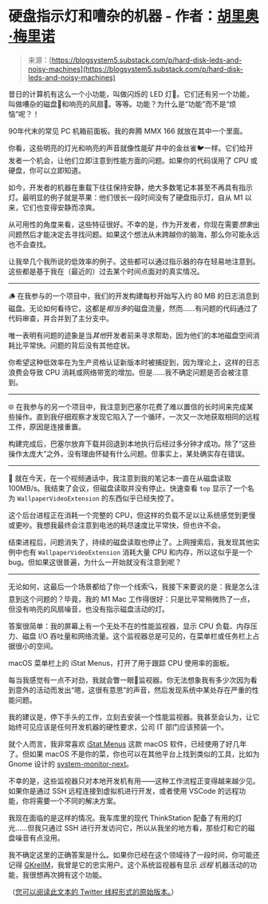 <!--yml

category: 未分类

date: 2024-05-27 14:31:08

-->

# 硬盘指示灯和嘈杂的机器 - 作者：[胡里奥·梅里诺](https://blogsystem5.substack.com/p/hard-disk-leds-and-noisy-machines)

> 来源：[https://blogsystem5.substack.com/p/hard-disk-leds-and-noisy-machines](https://blogsystem5.substack.com/p/hard-disk-leds-and-noisy-machines)

昔日的计算机有这么一个小功能，叫做闪烁的 LED 灯🔆。它们还有另一个功能，叫做嘈杂的磁盘💾和响亮的风扇🪭。等等。功能？为什么是“功能”而不是“烦恼”呢？！

90年代末的常见 PC 机箱前面板。我的奔腾 MMX 166 就放在其中一个里面。

你看，这些明亮的灯光和响亮的声音就像性能矿井中的金丝雀🐦一样。它们给开发者一个机会，让他们立即注意到性能方面的问题。如果你的代码误用了 CPU 或硬盘，你可以立即知道。

如今，开发者的机器在重载下往往保持安静，绝大多数笔记本甚至不再具有指示灯。最明显的例子就是苹果：他们很长一段时间没有了硬盘指示灯，自从 M1 以来，它们也变得安静而凉爽。

从可用性的角度来看，这些特征很好。不幸的是，作为开发者，你现在需要*想象*出问题然后才能决定去寻找问题。如果这个想法从未跨越你的脑海，那么你可能永远也不会查找。

让我举几个我所说的低效率的例子。这些都可以通过指示器的存在轻易地注意到。这些都是基于我在（最近的）过去某个时间点面对的真实情况。

* * *

🪵 在我参与的一个项目中，我们的开发构建每秒开始写入约 80 MB 的日志消息到磁盘。无论如何看待它，这都是*相当多*的磁盘流量，然而……有问题的代码通过了代码审查，并合并到了主分支中。

唯一表明有问题的迹象是当*其他*开发者前来寻求帮助，因为他们的本地磁盘空间消耗比平常快。问题的背后没有其他症状。

你希望这种低效率在为生产资格认证新版本时被捕捉到，因为理论上，这样的日志浪费会导致 CPU 消耗或网络带宽的增加。但是……我不确定问题是否会被注意到。

* * *

🌐 在我参与的另一个项目中，我注意到巴塞尔花费了难以置信的长时间来完成某些操作。直到我仔细观察才发现它陷入了一个循环，一次又一次地获取相同的远程工件，原因是连接重置。

构建完成后，巴塞尔放弃下载并回退到本地执行后经过多分钟才成功。除了“这些操作太庞大”之外，没有理由怀疑有什么问题。但事实上，某处确实存在错误。

* * *

🧱 就在今天，在一个视频通话中，我注意到我的笔记本一直在从磁盘读取 100MB/s。我结束了会议，但磁盘读取并没有停止。快速查看 `top` 显示了一个名为 `WallpaperVideoExtension` 的东西似乎已经失控了。

这个后台进程正在消耗一个完整的 CPU，但这样的负载不足以让系统感觉到更慢或更吵。我想我最终会注意到电池的耗尽速度比平常快，但也许不会。

结束进程后，问题消失了，持续的磁盘读取也停止了。上网搜索后，我发现其他实例中也有 `WallpaperVideoExtension` 消耗大量 CPU 和内存，所以这似乎是一个 bug。但如果这很普遍，为什么一开始就没有注意到呢？

* * *

无论如何，这最后一个场景都给了你一个线索🔍，我接下来要说的是：我是怎么注意到这个问题的？毕竟，我的 M1 Mac 工作得很好：只是比平常稍微热了一点，但没有响亮的风扇噪音，也没有指示磁盘活动的灯。

答案很简单：我的屏幕上有一个无处不在的性能监视器，显示 CPU 负载、内存压力、磁盘 I/O 吞吐量和网络流量。这个监视器总是可见的，在菜单栏或任务栏上占据很小的空间。

macOS 菜单栏上的 iStat Menus，打开了用于跟踪 CPU 使用率的面板。

每当我感觉有一点不对劲，我就会瞥一眼👀监视器。你无法想象我有多少次因为看到意外的活动而发出“嗯，这很有意思”的声音，然后发现系统中某处存在严重的性能问题。

我的建议是，停下手头的工作，立刻去安装一个性能监视器。我甚至会认为，让它始终可见应该是任何开发机器的硬性要求，公司 IT 部门应该预装一个。

就个人而言，我非常喜欢 [iStat Menus](https://bjango.com/mac/istatmenus/) 这款 macOS 软件，已经使用了好几年了。但如果 macOS 不是你的菜，你也可以在其他平台上找到类似的工具，比如为 Gnome 设计的 [system-monitor-next](https://extensions.gnome.org/extension/3010/system-monitor-next/)。

不幸的是，这些监视器只对本地开发机有用——这种工作流程正变得越来越少见。如果你是通过 SSH 远程连接到虚拟机进行开发，或者使用 VSCode 的远程功能，你将需要一个不同的解决方案。

我现在面临的是这样的情况。我车库里的现代 ThinkStation 配备了有用的灯光……但我只通过 SSH 进行开发访问它，所以从我坐的地方看，那些灯和它的磁盘噪音有点没用。

我不确定这里的正确答案是什么。如果你已经在这个领域待了一段时间，你可能还记得 [GKrellM](http://gkrellm.srcbox.net)，我曾是它的忠实用户。这个系统监视器有显示 *远程* 机器活动的功能，我很想再次拥有这个功能。

（[您可以阅读此文本的 Twitter 线程形式的原始版本。](https://twitter.com/jmmv/status/1735712759604711494)）
